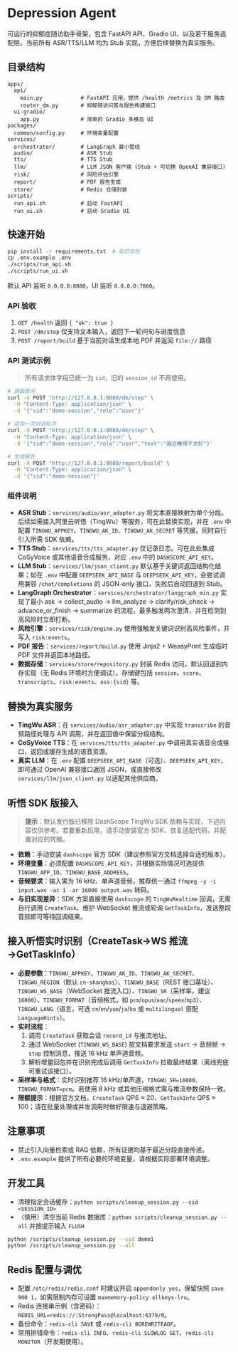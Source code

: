# Depression Agent

可运行的抑郁症随访助手骨架，包含 FastAPI API、Gradio UI、以及若干服务适配层。当前所有 ASR/TTS/LLM 均为 Stub 实现，方便后续替换为真实服务。

## 目录结构

```
apps/
  api/
    main.py            # FastAPI 应用，提供 /health /metrics 及 DM 路由
    router_dm.py       # 抑郁随访问答与报告构建接口
  ui-gradio/
    app.py             # 简单的 Gradio 多模态 UI
packages/
  common/config.py     # 环境变量配置
services/
  orchestrator/        # LangGraph 最小管线
  audio/               # ASR Stub
  tts/                 # TTS Stub
  llm/                 # LLM JSON 客户端 (Stub + 可切换 OpenAI 兼容接口)
  risk/                # 风险评估引擎
  report/              # PDF 报告生成
  store/               # Redis 仓储封装
scripts/
  run_api.sh           # 启动 FastAPI
  run_ui.sh            # 启动 Gradio UI
```

## 快速开始

```bash
pip install -r requirements.txt  # 如已存在
cp .env.example .env
./scripts/run_api.sh
./scripts/run_ui.sh
```

默认 API 监听 `0.0.0.0:8080`，UI 监听 `0.0.0.0:7860`。

### API 验收

1. `GET /health` 返回 `{ "ok": true }`
2. `POST /dm/step` 仅支持文本输入，返回下一轮问句与进度信息
3. `POST /report/build` 基于当前对话生成本地 PDF 并返回 `file://` 路径

### API 测试示例

> 所有请求体字段已统一为 `sid`，旧的 `session_id` 不再使用。

```bash
# 获取首问
curl -X POST "http://127.0.0.1:8080/dm/step" \
  -H "Content-Type: application/json" \
  -d '{"sid":"demo-session","role":"user"}'

# 追加一次对话轮次
curl -X POST "http://127.0.0.1:8080/dm/step" \
  -H "Content-Type: application/json" \
  -d '{"sid":"demo-session","role":"user","text":"最近睡得不太好"}'

# 生成报告
curl -X POST "http://127.0.0.1:8080/report/build" \
  -H "Content-Type: application/json" \
  -d '{"sid":"demo-session"}'
```

### 组件说明

- **ASR Stub**：`services/audio/asr_adapter.py` 将文本直接映射为单个分段。后续如需接入阿里云听悟（TingWu）等服务，可在此替换实现，并在 `.env` 中配置 `TINGWU_APPKEY`、`TINGWU_AK_ID`、`TINGWU_AK_SECRET` 等凭据，同时自行引入所需 SDK 依赖。
- **TTS Stub**：`services/tts/tts_adapter.py` 仅记录日志。可在此处集成 CoSyVoice 或其他语音合成服务，对应 `.env` 中的 `DASHSCOPE_API_KEY`。
- **LLM Stub**：`services/llm/json_client.py` 默认基于关键词返回结构化结果；如在 `.env` 中配置 `DEEPSEEK_API_BASE` 与 `DEEPSEEK_API_KEY`，会尝试调用兼容 `/chat/completions` 的 JSON-only 接口，失败后自动回退到 Stub。
- **LangGraph Orchestrator**：`services/orchestrator/langgraph_min.py` 实现了最小 ask → collect_audio → llm_analyze → clarify/risk_check → advance_or_finish → summarize 的流程，最多触发两次澄清，并在检测到高风险时立即打断。
- **风险引擎**：`services/risk/engine.py` 使用强触发关键词识别高风险事件，并写入 `risk:events`。
- **PDF 报告**：`services/report/build.py` 使用 Jinja2 + WeasyPrint 生成临时 PDF 文件并返回本地路径。
- **数据存储**：`services/store/repository.py` 封装 Redis 访问，默认回退到内存实现（无 Redis 环境时方便调试）。存储键包括 `session`、`score`、`transcripts`、`risk:events`、`oss:{sid}` 等。

## 替换为真实服务

- **TingWu ASR**：在 `services/audio/asr_adapter.py` 中实现 `transcribe` 的音频路径处理与 API 调用，并在返回值中保留分段结构。
- **CoSyVoice TTS**：在 `services/tts/tts_adapter.py` 中调用真实语音合成接口，返回或缓存生成的语音资源。
- **真实 LLM**：在 `.env` 配置 `DEEPSEEK_API_BASE`（可选）、`DEEPSEEK_API_KEY`，即可通过 OpenAI 兼容接口返回 JSON，或直接修改 `services/llm/json_client.py` 以适配其他供应商。

## 听悟 SDK 版接入

> **提示**：默认发行版已移除 DashScope TingWu SDK 依赖与实现，下述内容仅供参考。若要重新启用，请手动安装官方 SDK、恢复适配代码，并配置对应的凭据。

- **依赖**：手动安装 `dashscope` 官方 SDK（建议参照官方文档选择合适的版本）。
- **环境变量**：必须配置 `DASHSCOPE_API_KEY`，并根据实际情况可选提供 `TINGWU_APP_ID`、`TINGWU_BASE_ADDRESS`。
- **音频要求**：输入需为 16 kHz、单声道音频，推荐统一通过 `ffmpeg -y -i input.wav -ac 1 -ar 16000 output.wav` 转码。
- **与旧实现差异**：SDK 方案直接使用 `dashscope` 的 `TingWuRealtime` 回调，无需自行调用 `CreateTask`、维护 WebSocket 推流或轮询 `GetTaskInfo`，发送整段音频即可等待回调结果。

## 接入听悟实时识别（CreateTask→WS 推流→GetTaskInfo）

- **必要参数**：`TINGWU_APPKEY`、`TINGWU_AK_ID`、`TINGWU_AK_SECRET`、`TINGWU_REGION`（默认 `cn-shanghai`）、`TINGWU_BASE`（REST 接口基址）、`TINGWU_WS_BASE`（WebSocket 推流入口）、`TINGWU_SR`（采样率，建议 `16000`）、`TINGWU_FORMAT`（音频格式，如 `pcm`/`opus`/`aac`/`speex`/`mp3`）、`TINGWU_LANG`（语言，可选 `cn`/`en`/`yue`/`ja`/`ko` 或 `multilingual` 搭配 `LanguageHints`）。
- **实时流程**：
  1. 调用 `CreateTask` 获取会话 `record_id` 与推流地址。
  2. 通过 WebSocket (`TINGWU_WS_BASE`) 按文档要求发送 `start` → 音频帧 → `stop` 控制消息，推送 16 kHz 单声道音频。
  3. 解析增量回包并在识别完成后调用 `GetTaskInfo` 拉取最终结果（离线兜底可重试该接口）。
- **采样率与格式**：实时识别推荐 16 kHz/单声道，`TINGWU_SR=16000`、`TINGWU_FORMAT=pcm`。若使用 8 kHz 或其他压缩格式需与推流参数保持一致。
- **限额提示**：根据官方文档，`CreateTask` QPS ≈ 20，`GetTaskInfo` QPS ≈ 100；请在批量处理或并发调用时做好限速与退避策略。

## 注意事项

- 禁止引入向量检索或 RAG 依赖，所有证据均基于最近分段直接传递。
- `.env.example` 提供了所有必要的环境变量，请根据实际部署环境调整。

## 开发工具

- 清理指定会话缓存：`python scripts/cleanup_session.py --sid <SESSION_ID>`
- （慎用）清空当前 Redis 数据库：`python scripts/cleanup_session.py --all` 并按提示输入 `FLUSH`

```bash
python /scripts/cleanup_session.py --sid demo1
python /scripts/cleanup_session.py --all
```

## Redis 配置与调优

- 配置 `/etc/redis/redis.conf` 时建议开启 `appendonly yes`，保留快照 `save 900 1`，如需限制内存可设置 `maxmemory-policy allkeys-lru`。
- Redis 连接串示例（含密码）：`REDIS_URL=redis://:StrongPass@localhost:6379/0`。
- 备份命令：`redis-cli SAVE` 或 `redis-cli BGREWRITEAOF`。
- 常用排错命令：`redis-cli INFO`、`redis-cli SLOWLOG GET`、`redis-cli MONITOR`（开发期使用）。
